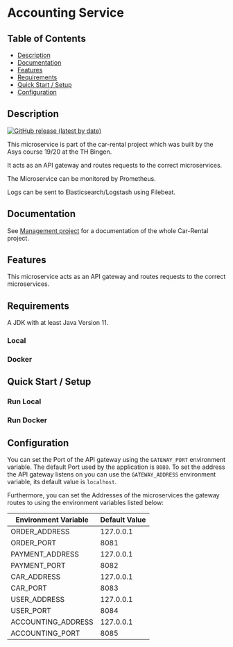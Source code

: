 # Accounting Service
## Table of Contents

- [Description](#description)
- [Documentation](#documentation)
- [Features](#features)
- [Requirements](#requirements)
- [Quick Start / Setup](#quick-start--setup)
- [Configuration](#configuration)

## Description
[![GitHub release (latest by date)](https://img.shields.io/github/v/release/asys1920/gateway)](https://github.com/asys1920/gateway/releases/tag/v1.0.0)

This microservice is part of the car-rental project which was built
by the Asys course 19/20 at the TH Bingen.

It acts as an API gateway and routes requests to the correct microservices.

The Microservice can be monitored by Prometheus.

Logs can be sent to Elasticsearch/Logstash using Filebeat.

## Documentation
See [Management project](https://github.com/asys1920/management) for a documentation of the whole Car-Rental project.
## Features
This microservice acts as an API gateway and routes requests to the correct microservices.
## Requirements
A JDK with at least Java Version 11.

### Local
### Docker
## Quick Start / Setup
### Run Local
### Run Docker

## Configuration
You can set the Port of the API gateway using the `GATEWAY_PORT` environment variable.
The default Port used by the application is `8080`. To set the address the API gateway
listens on you can use the `GATEWAY_ADDRESS` environment variable, its default value is
`localhost`.

Furthermore, you can set the Addresses of the microservices the gateway routes to using the environment
variables listed below:

Environment Variable | Default Value
--- | --- 
ORDER_ADDRESS | 127.0.0.1
ORDER_PORT | 8081
PAYMENT_ADDRESS | 127.0.0.1
PAYMENT_PORT | 8082
CAR_ADDRESS | 127.0.0.1
CAR_PORT | 8083
USER_ADDRESS | 127.0.0.1
USER_PORT | 8084
ACCOUNTING_ADDRESS | 127.0.0.1
ACCOUNTING_PORT | 8085
